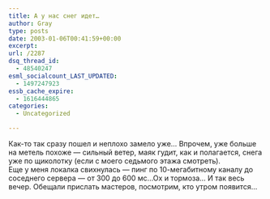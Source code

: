 ```yaml
---
title: А у нас снег идет…
author: Gray
type: posts
date: 2003-01-06T00:41:59+00:00
excerpt:
url: /2287
dsq_thread_id:
  - 48540247
esml_socialcount_LAST_UPDATED:
  - 1497247923
essb_cache_expire:
  - 1616444865
categories:
  - Uncategorized

---
```








Как-то так сразу пошел и неплохо замело уже&#8230; Впрочем, уже больше на метель похоже &#8212; сильный ветер, маяк гудит, как и полагается, снега уже по щиколотку (если с моего седьмого этажа смотреть).  
Еще у меня локалка свихнулась &#8212; пинг по 10-мегабитному каналу до соседнего сервера &#8212; от 300 до 600 мс&#8230;Ох и тормоза&#8230; И так весь вечер. Обещали прислать мастеров, посмотрим, кто утром появится&#8230;